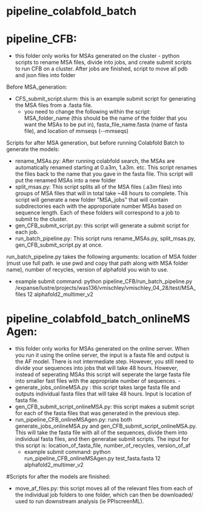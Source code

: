 # pipeline_colabfold_batch

# pipeline_CFB:
- this folder only works for MSAs generated on the cluster - 
python scripts to rename MSA files, divide into jobs, and create submit scripts to run CFB on a cluster. After jobs are finished, script to move all pdb and json files into folder

Before MSA_generation:
- CFS_submit_script.slurm: this is an example submit script for generating the MSA files from a .fasta file.
  - you need to change the following within the script: MSA_folder_name (this should be the name of the folder that you want the MSAs to be put in), fasta_file_name.fasta (name of fasta file), and location of mmseqs (--mmseqs)

Scripts for after MSA generation, but before running Colabfold Batch to generate the models:
- rename_MSAs.py: After running colabfold search, the MSAs are automatically renamed starting at 0.a3m, 1.a3m. etc. This script renames the files back to the name that you gave in the fasta file. This script will put the renamed MSAs into a new folder
- split_msas.py: This script splits all of the MSA files (.a3m files) into groups of MSA files that will in total take ~48 hours to complete. This script will generate a new folder "MSA_jobs" that will contain subdirectories each with the approporiate number MSAs based on sequence length. Each of these folders will correspond to a job to submit to the cluster. 
- gen_CFB_submit_script.py: this script will generate a submit script for each job.
- run_batch_pipeline.py: This script runs rename_MSAs.py,  split_msas.py, gen_CFB_submit_script.py at once. 

run_batch_pipeline.py takes the following arguments: location of MSA folder (must use full path. ie use pwd and copy that path along with MSA folder name), number of recycles, version of alphafold you wish to use. 
- example submit command: python pipeline_CFB/run_batch_pipeline.py /expanse/lustre/projects/was136/vmischley/vmischley_04_28/test/MSA_files 12 alphafold2_multimer_v2


# pipeline_colabfold_batch_onlineMSAgen:
- this folder only works for MSAs generated on the online server. When you run it using the online server, the input is a fasta file and output is the AF model. There is not intermediate step. However, you still need to divide your sequences into jobs that will take 48 hours. However, instead of seperating MSAs this script will seperate the large fasta file into smaller fast files with the appropriate number of sequences.  -
- generate_jobs_onlineMSA.py : this script takes large fasta file and outputs individual fasta files that will take 48 hours. Input is location of fasta file.
-  gen_CFB_submit_script_onlineMSA.py: this script makes a submit script for each of the fasta files that was generated in the previous step.
-  run_pipeline_CFB_onlineMSAgen.py: runs both generate_jobs_onlineMSA.py and gen_CFB_submit_script_onlineMSA.py. This will take the fasta file with all of the sequences, divide them into individual fasta files, and then generatae submit scripts. The input for this script is: location_of_fasta_file, number_of_recycles, version_of_af
    - example submit command: python run_pipeline_CFB_onlineMSAgen.py test_fasta.fasta 12 alphafold2_multimer_v2



#Scripts for after the models are finished:
- move_af_files.py: this script moves all of the relevant files from each of the individual job folders to one folder, which can then be downloaded/ used to run downstream analysis (ie PPIscreenML).

  

